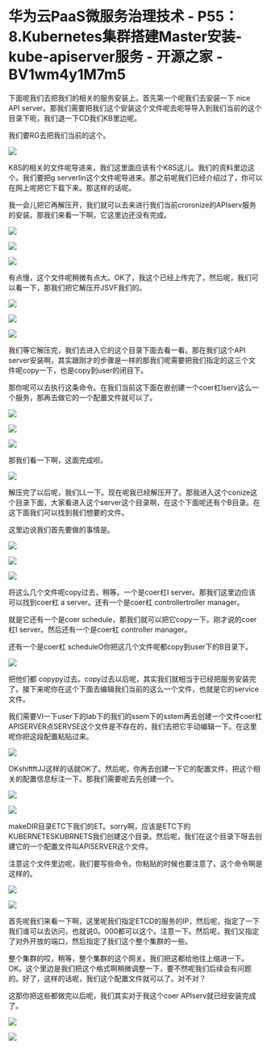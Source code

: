 # 华为云PaaS微服务治理技术 - P55：8.Kubernetes集群搭建Master安装-kube-apiserver服务 - 开源之家 - BV1wm4y1M7m5

下面呢我们去把我们的相关的服务安装上。首先第一个呢我们去安装一下 nice API server。那我们需要把我们这个安装这个文件呢去呃导导入到我们当前的这个目录下呃，我们退一下CD我们KB里边呢。

我们要RG去把我们当前的这个。

![](img/5b28114da8254a2aed03dc15e41883f3_1.png)

K8S的相关的文件呢导进来，我们这里面应该有个K8S这儿。我们的资料里边这个。我们要把g serverlin这个文件呢导进来。那之前呢我们已经介绍过了，你可以在网上呢把它下载下来。那这样的话呢。

我一会儿把它再解压开，我们就可以去来进行我们当前croronize的APIserv服务的安装。那我们来看一下啊，它这里边还没有完成。



![](img/5b28114da8254a2aed03dc15e41883f3_3.png)

![](img/5b28114da8254a2aed03dc15e41883f3_4.png)

![](img/5b28114da8254a2aed03dc15e41883f3_5.png)

有点慢，这个文件呢稍微有点大。OK了，我这个已经上传完了，然后呢，我们可以看一下，那我们把它解压开JSVF我们的。



![](img/5b28114da8254a2aed03dc15e41883f3_7.png)

![](img/5b28114da8254a2aed03dc15e41883f3_8.png)

![](img/5b28114da8254a2aed03dc15e41883f3_9.png)

我们等它解压完，我们去进入它的这个目录下面去看一看。那在我们这个API server安装啊，其实跟刚才的步骤是一样的那我们呢需要把我们指定的这三个文件呢copy一下，也是copy到user的闭目下。

那你呢可以去执行这条命令。在我们当前这下面在嵌创建一个coer杠Iserv这么一个服务，那再去做它的一个配置文件就可以了。



![](img/5b28114da8254a2aed03dc15e41883f3_11.png)

![](img/5b28114da8254a2aed03dc15e41883f3_12.png)

![](img/5b28114da8254a2aed03dc15e41883f3_13.png)

那我们看一下啊，这面完成呗。

![](img/5b28114da8254a2aed03dc15e41883f3_15.png)

解压完了以后呢，我们LL一下。现在呢我已经解压开了。那我进入这个conize这个目录下面，大家看进入这个server这个目录啊，在这个下面呢还有个B目录。在这下面我们可以找到我们想要的文件。

这里边说我们首先要做的事情是。

![](img/5b28114da8254a2aed03dc15e41883f3_17.png)

![](img/5b28114da8254a2aed03dc15e41883f3_18.png)

![](img/5b28114da8254a2aed03dc15e41883f3_19.png)

将这么几个文件呢copy过去，稍等。一个是coer杠I server。那我们这里边应该可以找到coer杠 a server。还有一个是coer杠 controllertroller manager。

就是它还有一个是coer schedule，那我们就可以把它copy一下。刚才说的coer杠I server。然后还有一个是coer杠 controller manager。

还有一个是coer杠 scheduleO你把这几个文件呢都copy到user下的B目录下。

![](img/5b28114da8254a2aed03dc15e41883f3_21.png)

把他们都 copypy过去。copy过去以后呢，其实我们就相当于已经把服务安装完了。接下来呢你在这个下面去编辑我们当前的这么一个文件，也就是它的service文件。

我们需要VI一下user下的lab下的我们的ssem下的sstem再去创建一个文件coer杠APISERVER点SERVSE这个文件是不存在的，我们去把它手动编辑一下。在这里呢你把这段配置粘贴过来。



![](img/5b28114da8254a2aed03dc15e41883f3_23.png)

OKshiftftJJ这样的话就OK了。然后呢，你再去创建一下它的配置文件，把这个相关的配置信息标注一下。那我们需要呢去先创建一个。



![](img/5b28114da8254a2aed03dc15e41883f3_25.png)

![](img/5b28114da8254a2aed03dc15e41883f3_26.png)

makeDIR目录ETC下我们的ET。sorry啊，应该是ETC下的KUBERNETESKUBRNETS我们创建这个目录。然后呢，我们在这个目录下呀去创建它的一个配置文件叫APISERVER这个文件。

注意这个文件里边呢，我们要写些命令。你粘贴的时候也要注意了。这个命令啊是这样的。

![](img/5b28114da8254a2aed03dc15e41883f3_28.png)

![](img/5b28114da8254a2aed03dc15e41883f3_29.png)

首先呢我们来看一下啊，这里呢我们指定ETCD的服务的IP，然后呢，指定了一下我们谁可以去访问，也就说0。000都可以这个。注意一下。然后呢，我们又指定了对外开放的端口，然后指定了我们这个整个集群的一些。

整个集群的哎，稍等，整个集群的这个网关。我们把这都给他往上缩进一下。OK。这个里边是我们把这个格式啊稍微调整一下，要不然呢我们后续会有问题的。好了，这样的话呢，我们这个配置文件就可以了。对不对？

这那你把这些都做完以后呢，我们其实对于我这个coer APIserv就已经安装完成了。

![](img/5b28114da8254a2aed03dc15e41883f3_31.png)

![](img/5b28114da8254a2aed03dc15e41883f3_32.png)
